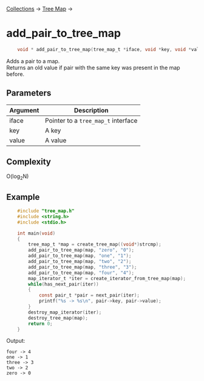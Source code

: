 [Collections](../collections.md) &rarr; [Tree Map](tree_map.md) &rarr;

# add_pair_to_tree_map

```c
    void * add_pair_to_tree_map(tree_map_t *iface, void *key, void *value);
```

Adds a pair to a map.\
Returns an old value if pair with the same key was present in the map before.

## Parameters

Argument|Description
--------|-----------
iface|Pointer to a `tree_map_t` interface
key|A key
value|A value

## Complexity

O(log<sub>2</sub>N)

## Example

```c
    #include "tree_map.h"
    #include <string.h>
    #include <stdio.h>

    int main(void)
    {
        tree_map_t *map = create_tree_map((void*)strcmp);
        add_pair_to_tree_map(map, "zero", "0");
        add_pair_to_tree_map(map, "one", "1");
        add_pair_to_tree_map(map, "two", "2");
        add_pair_to_tree_map(map, "three", "3");
        add_pair_to_tree_map(map, "four", "4");
        map_iterator_t *iter = create_iterator_from_tree_map(map);
        while(has_next_pair(iter))
        {
            const pair_t *pair = next_pair(iter);
            printf("%s -> %s\n", pair->key, pair->value);
        }
        destroy_map_iterator(iter);
        destroy_tree_map(map);
        return 0;
    }
```

Output:

    four -> 4
    one -> 1
    three -> 3
    two -> 2
    zero -> 0
